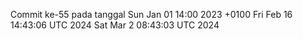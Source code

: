 Commit ke-55 pada tanggal Sun Jan 01 14:00 2023 +0100
Fri Feb 16 14:43:06 UTC 2024
Sat Mar  2 08:43:03 UTC 2024

